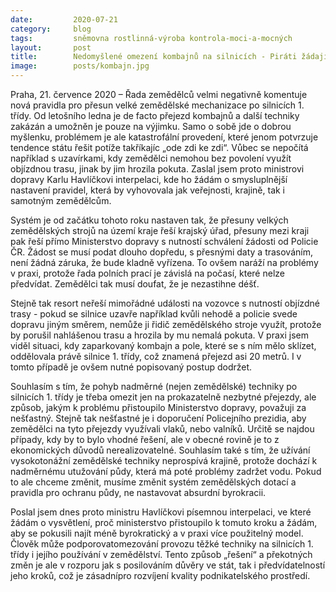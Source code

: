 ```yaml
---
date:         2020-07-21
category:     blog
tags:         sněmovna rostlinná-výroba kontrola-moci-a-mocných
layout:       post
title:        Nedomyšlené omezení kombajnů na silnicích - Piráti žádají ministerstvo o nápravu pravidel"
image:        posts/kombajn.jpg
---   
```



Praha, 21. července 2020 – Řada zemědělců velmi negativně komentuje nová pravidla pro přesun velké zemědělské mechanizace po silnicích 1. třídy. Od letošního ledna je de facto přejezd kombajnů a další techniky zakázán a umožněn je pouze na výjimku. Samo o sobě jde o dobrou myšlenku, problémem je ale katastrofální provedení, které jenom potvrzuje tendence státu řešit potíže takříkajíc „ode zdi ke zdi“. Vůbec se nepočítá například s uzavírkami, kdy zemědělci nemohou bez povolení využít objízdnou trasu, jinak by jim hrozila pokuta. Zaslal jsem proto ministrovi dopravy Karlu Havlíčkovi interpelaci, kde ho žádám o smysluplnější nastavení pravidel, která by vyhovovala jak veřejnosti, krajině, tak i samotným zemědělcům.

Systém je od začátku tohoto roku nastaven tak, že přesuny velkých zemědělských strojů na území kraje řeší krajský úřad, přesuny mezi kraji pak řeší přímo Ministerstvo dopravy s nutností schválení žádosti od Policie ČR. Žádost se musí podat dlouho dopředu, s přesnými daty a trasováním, není žádná záruka, že bude kladně vyřízena. To ovšem naráží na problémy v praxi, protože řada polních prací je závislá na počasí, které nelze předvídat. Zemědělci tak musí doufat, že je nezastihne déšť. 

Stejně tak resort neřeší mimořádné události na vozovce s nutností objízdné trasy - pokud se silnice uzavře například kvůli nehodě a policie svede dopravu jiným směrem, nemůže ji řidič zemědělského stroje využít, protože by porušil nahlášenou trasu a hrozila by mu nemalá pokuta. V praxi jsem viděl situaci, kdy zaparkovaný kombajn a pole, které se s ním mělo sklízet, oddělovala právě silnice 1. třídy, což znamená přejezd asi 20 metrů. I v tomto případě je ovšem nutné popisovaný postup dodržet.

Souhlasím s tím, že pohyb nadměrné (nejen zemědělské) techniky po silnicích 1. třídy je třeba omezit jen na prokazatelně nezbytné přejezdy, ale způsob, jakým k problému přistoupilo Ministerstvo dopravy, považuji za nešťastný. Stejně tak nešťastné je i doporučení Policejního prezidia, aby zemědělci na tyto přejezdy využívali vlaků, nebo valníků. Určitě se najdou případy, kdy by to bylo vhodné řešení, ale v obecné rovině je to z ekonomických důvodů nerealizovatelné. Souhlasím také s tím, že užívání vysokotonážní zemědělské techniky neprospívá krajině, protože dochází k nadměrnému utužování půdy, která má poté problémy zadržet vodu. Pokud to ale chceme změnit, musíme změnit systém zemědělských dotací a pravidla pro ochranu půdy, ne nastavovat absurdní byrokracii.

Poslal jsem dnes proto ministru Havlíčkovi písemnou interpelaci, ve které žádám o vysvětlení, proč ministerstvo přistoupilo k tomuto kroku a žádám, aby se pokusili najít méně byrokratický a v praxi více použitelný model. Člověk může podporovatomezování provozu těžké techniky na silnicích 1. třídy i jejího používání v zemědělství. Tento způsob „řešení“ a překotných změn je ale v rozporu jak s posilováním důvěry ve stát, tak i předvídatelností jeho kroků, což je zásadnípro rozvíjení kvality podnikatelského prostředí.
